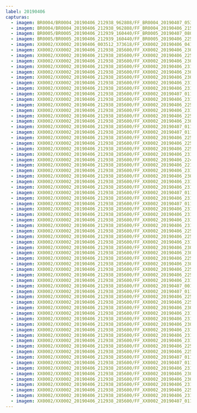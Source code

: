 ```yaml
---
label: 20190406
capturas:
  - imagem: BR0004/BR0004_20190406_212938_962808/FF_BR0004_20190407_053844_145_0728832.fits_maxpixel.jpg
  - imagem: BR0004/BR0004_20190406_212938_962808/FF_BR0004_20190406_215751_713_0040448.fits_maxpixel.jpg
  - imagem: BR0005/BR0005_20190406_212939_160440/FF_BR0005_20190407_080313_969_0944128.fits_maxpixel.jpg
  - imagem: BR0005/BR0005_20190406_212939_160440/FF_BR0005_20190406_225056_525_0119552.fits_maxpixel.jpg
  - imagem: XX0002/XX0002_20190406_003512_373618/FF_XX0002_20190406_041638_211_0217088.fits_maxpixel.jpg
  - imagem: XX0002/XX0002_20190406_212938_285600/FF_XX0002_20190406_230619_002_0079104.fits_maxpixel.jpg
  - imagem: XX0002/XX0002_20190406_212938_285600/FF_XX0002_20190406_225513_215_0065792.fits_maxpixel.jpg
  - imagem: XX0002/XX0002_20190406_212938_285600/FF_XX0002_20190406_230241_339_0074752.fits_maxpixel.jpg
  - imagem: XX0002/XX0002_20190406_212938_285600/FF_XX0002_20190406_231828_856_0093696.fits_maxpixel.jpg
  - imagem: XX0002/XX0002_20190406_212938_285600/FF_XX0002_20190406_230410_960_0076544.fits_maxpixel.jpg
  - imagem: XX0002/XX0002_20190406_212938_285600/FF_XX0002_20190406_230644_604_0079616.fits_maxpixel.jpg
  - imagem: XX0002/XX0002_20190406_212938_285600/FF_XX0002_20190406_231516_808_0089856.fits_maxpixel.jpg
  - imagem: XX0002/XX0002_20190406_212938_285600/FF_XX0002_20190406_231412_803_0088576.fits_maxpixel.jpg
  - imagem: XX0002/XX0002_20190406_212938_285600/FF_XX0002_20190407_011259_856_0222208.fits_maxpixel.jpg
  - imagem: XX0002/XX0002_20190406_212938_285600/FF_XX0002_20190406_231347_179_0088064.fits_maxpixel.jpg
  - imagem: XX0002/XX0002_20190406_212938_285600/FF_XX0002_20190406_225825_274_0069632.fits_maxpixel.jpg
  - imagem: XX0002/XX0002_20190406_212938_285600/FF_XX0002_20190406_231841_663_0093952.fits_maxpixel.jpg
  - imagem: XX0002/XX0002_20190406_212938_285600/FF_XX0002_20190406_225226_774_0062464.fits_maxpixel.jpg
  - imagem: XX0002/XX0002_20190406_212938_285600/FF_XX0002_20190406_230228_533_0074496.fits_maxpixel.jpg
  - imagem: XX0002/XX0002_20190406_212938_285600/FF_XX0002_20190407_011442_311_0224256.fits_maxpixel.jpg
  - imagem: XX0002/XX0002_20190406_212938_285600/FF_XX0002_20190407_011455_664_0224512.fits_maxpixel.jpg
  - imagem: XX0002/XX0002_20190406_212938_285600/FF_XX0002_20190406_225903_676_0070400.fits_maxpixel.jpg
  - imagem: XX0002/XX0002_20190406_212938_285600/FF_XX0002_20190406_225655_641_0067840.fits_maxpixel.jpg
  - imagem: XX0002/XX0002_20190406_212938_285600/FF_XX0002_20190406_225838_076_0069888.fits_maxpixel.jpg
  - imagem: XX0002/XX0002_20190406_212938_285600/FF_XX0002_20190406_231958_523_0095488.fits_maxpixel.jpg
  - imagem: XX0002/XX0002_20190406_212938_285600/FF_XX0002_20190406_224805_077_0058880.fits_maxpixel.jpg
  - imagem: XX0002/XX0002_20190406_212938_285600/FF_XX0002_20190406_221138_014_0032256.fits_maxpixel.jpg
  - imagem: XX0002/XX0002_20190406_212938_285600/FF_XX0002_20190406_231724_837_0092416.fits_maxpixel.jpg
  - imagem: XX0002/XX0002_20190406_212938_285600/FF_XX0002_20190406_230631_804_0079360.fits_maxpixel.jpg
  - imagem: XX0002/XX0002_20190406_212938_285600/FF_XX0002_20190406_231737_642_0092672.fits_maxpixel.jpg
  - imagem: XX0002/XX0002_20190406_212938_285600/FF_XX0002_20190406_231659_232_0091904.fits_maxpixel.jpg
  - imagem: XX0002/XX0002_20190406_212938_285600/FF_XX0002_20190407_011351_068_0223232.fits_maxpixel.jpg
  - imagem: XX0002/XX0002_20190406_212938_285600/FF_XX0002_20190406_231750_455_0092928.fits_maxpixel.jpg
  - imagem: XX0002/XX0002_20190406_212938_285600/FF_XX0002_20190407_011416_705_0223744.fits_maxpixel.jpg
  - imagem: XX0002/XX0002_20190406_212938_285600/FF_XX0002_20190406_231920_068_0094720.fits_maxpixel.jpg
  - imagem: XX0002/XX0002_20190406_212938_285600/FF_XX0002_20190406_231816_051_0093440.fits_maxpixel.jpg
  - imagem: XX0002/XX0002_20190406_212938_285600/FF_XX0002_20190406_231555_219_0090624.fits_maxpixel.jpg
  - imagem: XX0002/XX0002_20190406_212938_285600/FF_XX0002_20190406_231854_461_0094208.fits_maxpixel.jpg
  - imagem: XX0002/XX0002_20190406_212938_285600/FF_XX0002_20190406_225551_620_0066560.fits_maxpixel.jpg
  - imagem: XX0002/XX0002_20190406_212938_285600/FF_XX0002_20190406_225759_664_0069120.fits_maxpixel.jpg
  - imagem: XX0002/XX0002_20190406_212938_285600/FF_XX0002_20190406_231646_425_0091648.fits_maxpixel.jpg
  - imagem: XX0002/XX0002_20190406_212938_285600/FF_XX0002_20190406_230358_174_0076288.fits_maxpixel.jpg
  - imagem: XX0002/XX0002_20190406_212938_285600/FF_XX0002_20190406_230527_776_0078080.fits_maxpixel.jpg
  - imagem: XX0002/XX0002_20190406_212938_285600/FF_XX0002_20190406_225538_818_0066304.fits_maxpixel.jpg
  - imagem: XX0002/XX0002_20190406_212938_285600/FF_XX0002_20190406_230306_940_0075264.fits_maxpixel.jpg
  - imagem: XX0002/XX0002_20190406_212938_285600/FF_XX0002_20190406_225630_034_0067328.fits_maxpixel.jpg
  - imagem: XX0002/XX0002_20190406_212938_285600/FF_XX0002_20190406_225746_882_0068864.fits_maxpixel.jpg
  - imagem: XX0002/XX0002_20190406_212938_285600/FF_XX0002_20190406_231633_626_0091392.fits_maxpixel.jpg
  - imagem: XX0002/XX0002_20190406_212938_285600/FF_XX0002_20190407_001538_694_0154624.fits_maxpixel.jpg
  - imagem: XX0002/XX0002_20190406_212938_285600/FF_XX0002_20190407_011338_280_0222976.fits_maxpixel.jpg
  - imagem: XX0002/XX0002_20190406_212938_285600/FF_XX0002_20190406_225812_488_0069376.fits_maxpixel.jpg
  - imagem: XX0002/XX0002_20190406_212938_285600/FF_XX0002_20190406_225850_879_0070144.fits_maxpixel.jpg
  - imagem: XX0002/XX0002_20190406_212938_285600/FF_XX0002_20190406_230319_750_0075520.fits_maxpixel.jpg
  - imagem: XX0002/XX0002_20190406_212938_285600/FF_XX0002_20190406_231359_981_0088320.fits_maxpixel.jpg
  - imagem: XX0002/XX0002_20190406_212938_285600/FF_XX0002_20190406_231503_999_0089600.fits_maxpixel.jpg
  - imagem: XX0002/XX0002_20190406_212938_285600/FF_XX0002_20190406_230606_192_0078848.fits_maxpixel.jpg
  - imagem: XX0002/XX0002_20190406_212938_285600/FF_XX0002_20190406_231608_032_0090880.fits_maxpixel.jpg
  - imagem: XX0002/XX0002_20190406_212938_285600/FF_XX0002_20190406_231542_407_0090368.fits_maxpixel.jpg
  - imagem: XX0002/XX0002_20190406_212938_285600/FF_XX0002_20190406_231803_257_0093184.fits_maxpixel.jpg
  - imagem: XX0002/XX0002_20190406_212938_285600/FF_XX0002_20190406_225642_850_0067584.fits_maxpixel.jpg
  - imagem: XX0002/XX0002_20190406_212938_285600/FF_XX0002_20190406_225708_491_0068096.fits_maxpixel.jpg
  - imagem: XX0002/XX0002_20190406_212938_285600/FF_XX0002_20190407_011403_874_0223488.fits_maxpixel.jpg
  - imagem: XX0002/XX0002_20190406_212938_285600/FF_XX0002_20190407_011325_475_0222720.fits_maxpixel.jpg
  - imagem: XX0002/XX0002_20190406_212938_285600/FF_XX0002_20190406_231907_270_0094464.fits_maxpixel.jpg
  - imagem: XX0002/XX0002_20190406_212938_285600/FF_XX0002_20190406_230423_785_0076800.fits_maxpixel.jpg
  - imagem: XX0002/XX0002_20190406_212938_285600/FF_XX0002_20190406_230332_548_0075776.fits_maxpixel.jpg
  - imagem: XX0002/XX0002_20190406_212938_285600/FF_XX0002_20190406_231451_193_0089344.fits_maxpixel.jpg
  - imagem: XX0002/XX0002_20190406_212938_285600/FF_XX0002_20190406_225526_015_0066048.fits_maxpixel.jpg
  - imagem: XX0002/XX0002_20190406_212938_285600/FF_XX0002_20190406_231425_739_0088832.fits_maxpixel.jpg
  - imagem: XX0002/XX0002_20190406_212938_285600/FF_XX0002_20190407_011312_658_0222464.fits_maxpixel.jpg
---
```

